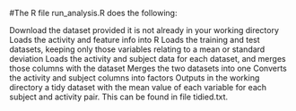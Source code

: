 #The R file run_analysis.R does the following:

Download the dataset provided it is not already in your working directory
Loads the activity and feature info into R
Loads  the training and test datasets, keeping only those variables relating to a mean or standard deviation
Loads the activity and subject data for each dataset, and merges those columns with the dataset
Merges the two datasets into one
Converts the activity and subject columns into factors
Outputs in the working directory a tidy dataset with the mean value of each variable for each subject and activity pair.
This can be found in file tidied.txt.